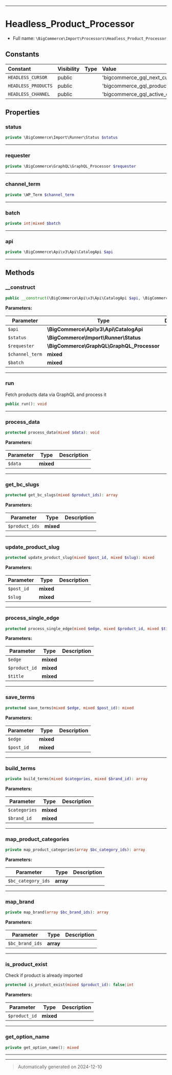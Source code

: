 ***

# Headless_Product_Processor





* Full name: `\BigCommerce\Import\Processors\Headless_Product_Processor`


## Constants

| Constant | Visibility | Type | Value |
|:---------|:-----------|:-----|:------|
|`HEADLESS_CURSOR`|public| |&#039;bigcommerce_gql_next_cursor&#039;|
|`HEADLESS_PRODUCTS`|public| |&#039;bigcommerce_gql_products_process&#039;|
|`HEADLESS_CHANNEL`|public| |&#039;bigcommerce_gql_active_channel&#039;|

## Properties


### status



```php
private \BigCommerce\Import\Runner\Status $status
```






***

### requester



```php
private \BigCommerce\GraphQL\GraphQL_Processor $requester
```






***

### channel_term



```php
private \WP_Term $channel_term
```






***

### batch



```php
private int|mixed $batch
```






***

### api



```php
private \BigCommerce\Api\v3\Api\CatalogApi $api
```






***

## Methods


### __construct



```php
public __construct(\BigCommerce\Api\v3\Api\CatalogApi $api, \BigCommerce\Import\Runner\Status $status, \BigCommerce\GraphQL\GraphQL_Processor $requester, mixed $channel_term, mixed $batch = 50): mixed
```








**Parameters:**

| Parameter | Type | Description |
|-----------|------|-------------|
| `$api` | **\BigCommerce\Api\v3\Api\CatalogApi** |  |
| `$status` | **\BigCommerce\Import\Runner\Status** |  |
| `$requester` | **\BigCommerce\GraphQL\GraphQL_Processor** |  |
| `$channel_term` | **mixed** |  |
| `$batch` | **mixed** |  |





***

### run

Fetch products data via GraphQL and process it

```php
public run(): void
```












***

### process_data



```php
protected process_data(mixed $data): void
```








**Parameters:**

| Parameter | Type | Description |
|-----------|------|-------------|
| `$data` | **mixed** |  |





***

### get_bc_slugs



```php
protected get_bc_slugs(mixed $product_ids): array
```








**Parameters:**

| Parameter | Type | Description |
|-----------|------|-------------|
| `$product_ids` | **mixed** |  |





***

### update_product_slug



```php
protected update_product_slug(mixed $post_id, mixed $slug): mixed
```








**Parameters:**

| Parameter | Type | Description |
|-----------|------|-------------|
| `$post_id` | **mixed** |  |
| `$slug` | **mixed** |  |





***

### process_single_edge



```php
protected process_single_edge(mixed $edge, mixed $product_id, mixed $title): mixed
```








**Parameters:**

| Parameter | Type | Description |
|-----------|------|-------------|
| `$edge` | **mixed** |  |
| `$product_id` | **mixed** |  |
| `$title` | **mixed** |  |





***

### save_terms



```php
protected save_terms(mixed $edge, mixed $post_id): mixed
```








**Parameters:**

| Parameter | Type | Description |
|-----------|------|-------------|
| `$edge` | **mixed** |  |
| `$post_id` | **mixed** |  |





***

### build_terms



```php
private build_terms(mixed $categories, mixed $brand_id): array
```








**Parameters:**

| Parameter | Type | Description |
|-----------|------|-------------|
| `$categories` | **mixed** |  |
| `$brand_id` | **mixed** |  |





***

### map_product_categories



```php
private map_product_categories(array $bc_category_ids): array
```








**Parameters:**

| Parameter | Type | Description |
|-----------|------|-------------|
| `$bc_category_ids` | **array** |  |





***

### map_brand



```php
private map_brand(array $bc_brand_ids): array
```








**Parameters:**

| Parameter | Type | Description |
|-----------|------|-------------|
| `$bc_brand_ids` | **array** |  |





***

### is_product_exist

Check if product is already imported

```php
protected is_product_exist(mixed $product_id): false|int
```








**Parameters:**

| Parameter | Type | Description |
|-----------|------|-------------|
| `$product_id` | **mixed** |  |





***

### get_option_name



```php
private get_option_name(): mixed
```












***


***
> Automatically generated on 2024-12-10

